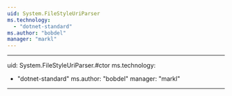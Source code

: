 ```yaml
---
uid: System.FileStyleUriParser
ms.technology: 
  - "dotnet-standard"
ms.author: "bobdel"
manager: "markl"
---
```


---
uid: System.FileStyleUriParser.#ctor
ms.technology: 
  - "dotnet-standard"
ms.author: "bobdel"
manager: "markl"
---
